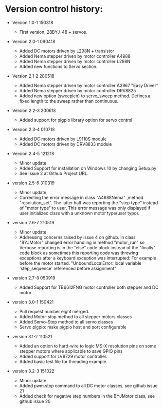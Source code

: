 Version control history:
====================

* Version 1.0-1 150318 
	* First version, 28BYJ-48 + servos.
	
* Version 2.0-1 090418
	* Added DC motors driven by L298N + transistor
	* Added Nema stepper driven by motor controller A4988
	* Added Nema stepper driven by motor controller  L298N
	* Added new functions to Servo section.
	
* Version 2.1-2 280518
	* Added Nema stepper driven by motor controller A3967 "Easy Driver"
	* Added Nema stepper driven by motor controller DRV8825 
	* Added new option (sweeplen) to servo_sweep method. Defines a fixed 
	length to the sweep rather than continuous.  

* Version 2.2-3 200618
	* Added support for pigpio library option for servo control

* Version 2.3-4 010718
	* Added DC motors driven by L9110S module
	* Added DC motors driven by DRV8833 module

* Version 2.4-5 121218
	* Minor update
	* Added Support for installation on Windows 10 by changing Setup.py
	* See issue 2 at Github Project URL.
	
* version 2.5-6 310319
	* Minor update, 
	* Correcting the error message in class "A4988Nema"
	,method "resolution_set". The latter half was reporting the "step type"
	instead of "motor type" to user. This error message was only displayed 
	if user initialized class with a unknown motor type(user typo).
	
* version 2.6-7 210519
	* Minor update
	* Addressing concerns raised by issue 4 on github.
	In class "BYJMotor" changed error handling in 
	method  "motor_run" so Verbose reporting is in the "else" code block
	instead of the "finally" code block as sometimes this reporting code
	was throwing exceptions after a keyboard exception was interrupted: 
	For example before the motor started.
	"UnboundLocalError: local variable 'step_sequence' referenced before assignment"
	
* version 2.7-8 050919
	* Added Support for TB6612FNG motor controller both stepper and DC motor
	
* version 3.0-1 150421
	* Pull request number eight merged. 
	* Added Motor-stop method to all stepper motors classes 
	* Added Servo-Stop method to all servo classes
	* Servo pigpio: make pigpio host and port configurable

* version 3.1-2 110521
	* Added an option to hard-wire to logic MS-X resolution pins 
	on some stepper motors where applicable to save GPIO pins 
	* Added support for LV8729 motor controller.
	* Added basic test file for threading example.

* version 3.2-3 151022
	* Minor update.
	* Added pwm.stop command to all DC motor classes, see github issue 21
	* Added check for negative step numbers in the BYJMotor class, see github issue 20

